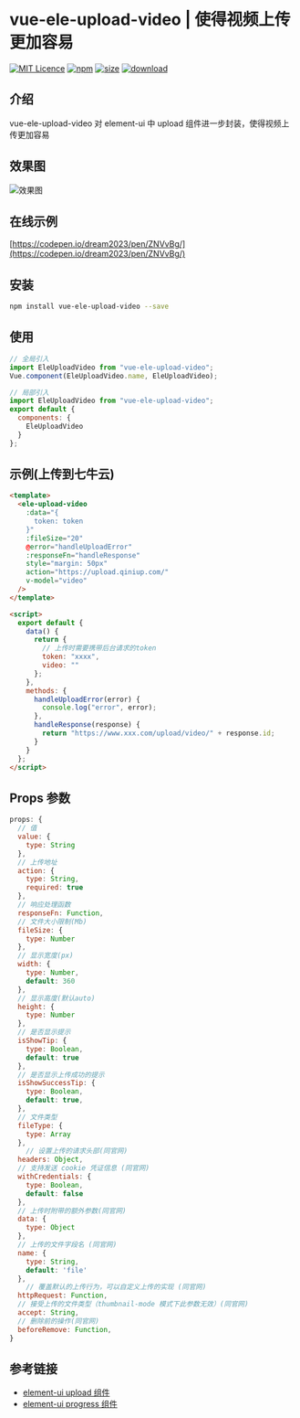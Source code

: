 # vue-ele-upload-video | 使得视频上传更加容易

[![MIT Licence](https://badges.frapsoft.com/os/mit/mit.svg)](https://opensource.org/licenses/mit-license.php)
[![npm](https://img.shields.io/npm/v/vue-ele-upload-video.svg)](https://www.npmjs.com/package/vue-ele-upload-video)
[![size](https://img.shields.io/bundlephobia/minzip/vue-ele-upload-video.svg)](https://www.npmjs.com/package/vue-ele-upload-video)
[![download](https://img.shields.io/npm/dw/vue-ele-upload-video.svg)](https://npmcharts.com/compare/vue-ele-upload-video?minimal=true)

## 介绍

vue-ele-upload-video 对 element-ui 中 upload 组件进一步封装，使得视频上传更加容易

## 效果图

![效果图](./public/example.gif)

## 在线示例

[https://codepen.io/dream2023/pen/ZNVvBg/](https://codepen.io/dream2023/pen/ZNVvBg/)

## 安装

```bash
npm install vue-ele-upload-video --save
```

## 使用

```js
// 全局引入
import EleUploadVideo from "vue-ele-upload-video";
Vue.component(EleUploadVideo.name, EleUploadVideo);
```

```js
// 局部引入
import EleUploadVideo from "vue-ele-upload-video";
export default {
  components: {
    EleUploadVideo
  }
};
```

## 示例(上传到七牛云)

```html
<template>
  <ele-upload-video
    :data="{
      token: token
    }"
    :fileSize="20"
    @error="handleUploadError"
    :responseFn="handleResponse"
    style="margin: 50px"
    action="https://upload.qiniup.com/"
    v-model="video"
  />
</template>

<script>
  export default {
    data() {
      return {
        // 上传时需要携带后台请求的token
        token: "xxxx",
        video: ""
      };
    },
    methods: {
      handleUploadError(error) {
        console.log("error", error);
      },
      handleResponse(response) {
        return "https://www.xxx.com/upload/video/" + response.id;
      }
    }
  };
</script>
```

## Props 参数

```js
props: {
  // 值
  value: {
    type: String
  },
  // 上传地址
  action: {
    type: String,
    required: true
  },
  // 响应处理函数
  responseFn: Function,
  // 文件大小限制(Mb)
  fileSize: {
    type: Number
  },
  // 显示宽度(px)
  width: {
    type: Number,
    default: 360
  },
  // 显示高度(默认auto)
  height: {
    type: Number
  },
  // 是否显示提示
  isShowTip: {
    type: Boolean,
    default: true
  },
  // 是否显示上传成功的提示
  isShowSuccessTip: {
    type: Boolean,
    default: true,
  },
  // 文件类型
  fileType: {
    type: Array
  },
    // 设置上传的请求头部(同官网)
  headers: Object,
  // 支持发送 cookie 凭证信息 (同官网)
  withCredentials: {
    type: Boolean,
    default: false
  },
  // 上传时附带的额外参数(同官网)
  data: {
    type: Object
  },
  // 上传的文件字段名 (同官网)
  name: {
    type: String,
    default: 'file'
  },
    // 覆盖默认的上传行为，可以自定义上传的实现 (同官网)
  httpRequest: Function,
  // 接受上传的文件类型（thumbnail-mode 模式下此参数无效）(同官网)
  accept: String,
  // 删除前的操作(同官网)
  beforeRemove: Function,
}
```

## 参考链接

- [element-ui upload 组件](https://element.eleme.cn/#/zh-CN/component/upload)
- [element-ui progress 组件](https://element.eleme.cn/#/zh-CN/component/progress)
